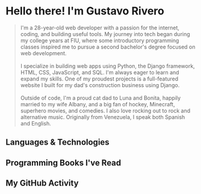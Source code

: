 # Hello there! I'm Gustavo Rivero

> I'm a 28-year-old web developer with a passion for the internet, coding, and building useful tools. My journey into tech began during my college years at FIU, where some introductory programming classes inspired me to pursue a second bachelor's degree focused on web development.<br><br>
I specialize in building web apps using Python, the Django framework, HTML, CSS, JavaScript, and SQL. I'm always eager to learn and expand my skills. One of my proudest projects is a full-featured website I built for my dad's construction business using Django. <br><br>
Outside of code, I'm a proud cat dad to Luna and Bonita, happily married to my wife Albany, and a big fan of hockey, Minecraft, superhero movies, and comedies. I also love rocking out to rock and alternative music. Originally from Venezuela, I speak both Spanish and English.


## Languages & Technologies

## Programming Books I've Read

## My GitHub Activity

